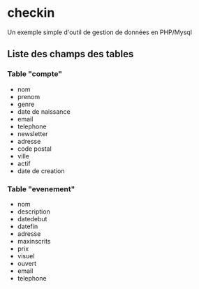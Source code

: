 # checkin
Un exemple simple d'outil de gestion de données en PHP/Mysql

## Liste des champs des tables
### Table "compte"
* nom
* prenom
* genre
* date de naissance
* email
* telephone
* newsletter
* adresse
* code postal
* ville
* actif
* date de creation


### Table "evenement"
* nom
* description
* datedebut
* datefin
* adresse
* maxinscrits
* prix
* visuel
* ouvert
* email
* telephone


